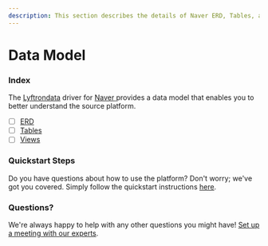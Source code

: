 ```yaml
---
description: This section describes the details of Naver ERD, Tables, and Views.
---
```


# Data Model

### Index

The  [Lyftrondata](https://www.lyftrondata.com/) driver for [Naver](https://www.lyftrondata.com/integration/naver/)[ ](https://www.lyftrondata.com/integration/naver/)provides a data model that enables you to better understand the source platform.

* [ ] [ERD](../../../marketing-analytics/naver/data-model/erd.md)
* [ ] [Tables](../../../marketing-analytics/naver/data-model/tables.md)
* [ ] [Views](../../../marketing-analytics/naver/data-model/views.md)

### Quickstart Steps

Do you have questions about how to use the platform? Don't worry; we've got you covered. Simply follow the quickstart instructions [here](../../../../quickstart-steps.md).

### Questions? <a href="#questions" id="questions"></a>

We're always happy to help with any other questions you might have! [Set up a meeting with our experts](https://www.lyftrondata.com/book-a-meeting/).

